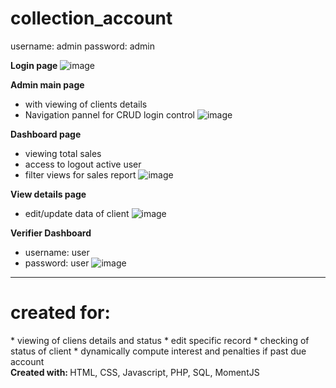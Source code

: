 # collection_account

username: admin
password: admin

<strong>Login page </strong>
![image](https://user-images.githubusercontent.com/89094409/183700665-cd3428ae-3138-4b4a-b269-9b0563accffe.png)


<strong>Admin main page</strong>
  - with viewing of clients details
  - Navigation pannel for CRUD login control
![image](https://user-images.githubusercontent.com/89094409/183700862-3ef41a3c-5cd5-4ea7-964c-8e5f29554c0c.png)


<strong>Dashboard page</strong>
  - viewing total sales
  - access to logout active user
  - filter views for sales report
![image](https://user-images.githubusercontent.com/89094409/183701394-2785d2ca-f55c-44d0-83b1-f7e126a0f859.png)


<strong>View details page</strong>
  - edit/update data of client
![image](https://user-images.githubusercontent.com/89094409/183701592-1803149b-d31c-4d96-b0d4-3cad4e7c91c7.png)


<strong> Verifier Dashboard </strong>
  - username: user
  - password: user
![image](https://user-images.githubusercontent.com/89094409/183702811-07a38084-a52c-4e36-b002-241657addc0d.png)



--------------------------------------
<h1>created for:</h1>
  * viewing of cliens details and status
  * edit specific record
  * checking of status of client
  * dynamically compute interest and penalties if past due account

<br>
<strong> Created with: </strong>
HTML, CSS, Javascript, PHP, SQL, MomentJS
